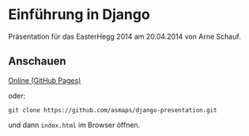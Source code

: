 # Einführung in Django

Präsentation für das EasterHegg 2014 am 20.04.2014 von Arne Schauf.

## Anschauen

[Online (GitHub Pages)](http://asmaps.github.io/django-presentation/#/)

oder:

    git clone https://github.com/asmaps/django-presentation.git

und dann `index.html` im Browser öffnen.
